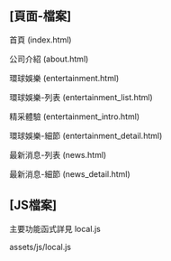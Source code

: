 ## [頁面-檔案]

首頁 (index.html)

公司介紹 (about.html)

環球娛樂 (entertainment.html)

環球娛樂-列表 (entertainment_list.html)

精采體驗 (entertainment_intro.html)

環球娛樂-細節 (entertainment_detail.html)

最新消息-列表 (news.html)

最新消息-細節 (news_detail.html)


## [JS檔案]

主要功能函式詳見 local.js

assets/js/local.js
